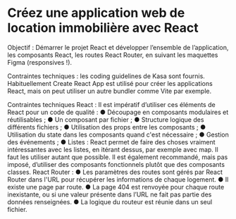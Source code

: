 # Créez une application web de location immobilière avec React

Objectif : Démarrer le projet React et développer l’ensemble de l’application, les composants React, les routes React Router, en suivant les maquettes Figma (responsives !).


Contraintes techniques : les coding guidelines de Kasa sont fournis. Habituellement Create React App est utilisé pour créer les applications React, mais on peut utiliser un autre bundler comme Vite par exemple.

 Contraintes techniques 
React : 
Il est impératif d’utiliser ces éléments de React pour un code de qualité : 
● Découpage en composants modulaires et réutilisables ; 
● Un composant par fichier ; 
● Structure logique des différents fichiers ; 
● Utilisation des props entre les composants ; 
● Utilisation du state dans les composants quand c'est nécessaire ; 
● Gestion des événements ; 
● Listes : React permet de faire des choses vraiment intéressantes avec les listes, en itérant dessus, par exemple avec map. Il faut les utiliser autant que possible. 
Il est également recommandé, mais pas imposé, d’utiliser des composants fonctionnels plutôt que des composants classes. 
React Router : 
● Les paramètres des routes sont gérés par React Router dans l'URL pour récupérer les informations de chaque logement. 
● Il existe une page par route. 
● La page 404 est renvoyée pour chaque route inexistante, ou si une valeur présente dans l’URL ne fait pas partie des données renseignées.
● La logique du routeur est réunie dans un seul fichier. 
